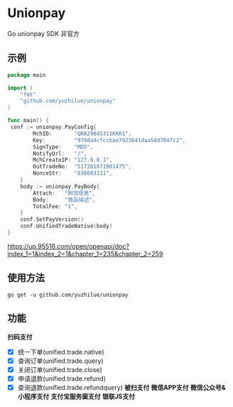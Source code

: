 # Unionpay
Go unionpay SDK 非官方

## 示例

```go
package main

import (
    "fmt"
    "github.com/yuzhilue/unionpay"
)

func main() {
 conf := unionpay.PayConfig{
		MchID:       "QRA29045311KKR1",
		Key:         "979da4cfccbae7923641daa5dd7047c2",
		SignType:    "MD5",
		NotifyUrl:   "/",
		MchCreateIP: "127.0.0.1",
		OutTradeNo:  "517201871001475",
		NonceStr:    "838603111",
	}
	body := unionpay.PayBody{
		Attach:   "附加信息",
		Body:     "商品描述",
		TotalFee: "1",
	}
	conf.SetPayVersion()
	conf.UnifiedTradeNative(body)
}
```
https://up.95516.com/open/openapi/doc?index_1=1&index_2=1&chapter_1=235&chapter_2=259
## 使用方法
```shell
go get -u github.com/yuzhilue/unionpay
```

## 功能
**扫码支付**
 - [x]  统一下单(unified.trade.native)
 - [x]  查询订单(unified.trade.query)
 - [x]  关闭订单(unified.trade.close)
 - [x]  申请退款(unified.trade.refund)
 - [x]  查询退款(unified.trade.refundquery)
**被扫支付**
**微信APP支付**
**微信公众号&小程序支付**
**支付宝服务窗支付**
**银联JS支付**